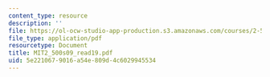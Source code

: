 ```yaml
---
content_type: resource
description: ''
file: https://ol-ocw-studio-app-production.s3.amazonaws.com/courses/2-500-desalination-and-water-purification-spring-2009/5e2210679016a54e809d4c6029945534_MIT2_500s09_read19.pdf
file_type: application/pdf
resourcetype: Document
title: MIT2_500s09_read19.pdf
uid: 5e221067-9016-a54e-809d-4c6029945534
---
```

